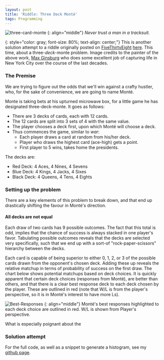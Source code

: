 ```yaml
---
layout: post
title: 'Riddle: Three Deck Monté'
tags: Programming
---
```



![three-card-monte](https://i.imgur.com/37bNTq2.jpg)
{: align="middle"}
*Never trust a man in a tracksuit.*

{: style="color: gray; font-size: 80%; text-align: center;"}
This is another solution attempt to a riddle originally posted on [FiveThirtyEight](https://FiveThirtyEight.com) [here](https://fivethirtyeight.com/features/can-you-escape-a-maze-without-walls/). This time, about a three-*deck*-monte problem. Image credits to the painter of the above work, [Max Ginsburg](http://www.maxginsburg.com/) who does some excellent job of capturing life in New York City over the course of the last decades.

### The Premise

We are trying to figure out the odds that we'll win against a crafty hustler, who, for the sake of convenience, we are going to name Monté.

Monte is taking bets at his upturned microwave box, for a little game he has designated three-deck-monte. It goes as follows:

- There are 3 decks of cards, each with 12 cards.
- The 12 cards are split into 3 sets of 4 with the same value.
- The player chooses a deck first, upon which Monté will choose a deck.
- Thus commences the game, similar to *war*:
  - Each player draws a card at random from his/her deck.
  - Player who draws the highest card (ace-high) gets a point.
  - First player to 5 wins, takes home the presidents.


The decks are:

- Red Deck: 4 Aces, 4 Nines, 4 Sevens
- Blue Deck: 4 Kings, 4 Jacks, 4 Sixes
- Black Deck: 4 Queens, 4 Tens, 4 Eights


### Setting up the problem

There are a key elements of this problem to break down, and that end up drastically shifting the favour in Monté's direction.

#### All decks are not equal

Each draw of two cards has 9 possible outcomes. The fact that this total is odd, implies that the chance of success is always stacked in one player's favor.
Tabulating possible outcomes reveals that the decks are selected very specifically, such that we end up with a sort-of  "rock-paper-scissors" hierarchy between the decks.

Each card is capable of being superior to either 0, 1, 2, or 3 of the possible cards drawn from the opponent's chosen deck. Adding these up reveals the relative matchup in terms of probability of success on the first draw. The chart below shows potential matchups based on deck choices. It is quickly apparent that certain deck choices (responses from Monté), are better than others, and that there is a clear best response deck to each deck chosen by the player. These are outlined in red (note that W/L is from the player's perspective, so it is in Monté's interest to have more Ls).

![Best-Responses](https://i.imgur.com/wrCC2B6.png)
{: align="middle"}
Monté's best responses highlighted to each deck choice are outlined in red. W/L is shown from Player's perspective.

What is especially poignant about the 



### Solution attempt







For the full code, as well as a snippet to generate a histogram, see my [github page](https://github.com/denzilly/riddles).
